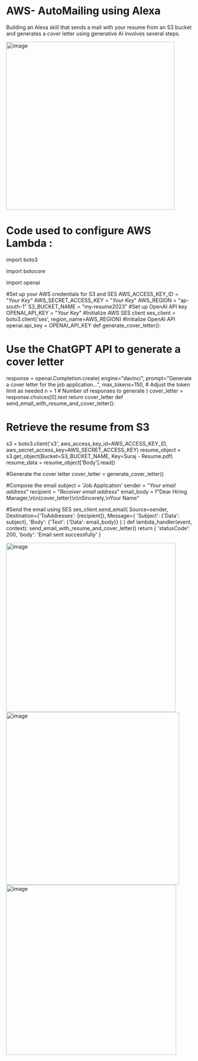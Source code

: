 # AWS- AutoMailing using Alexa
Building an Alexa skill that sends a mail with your resume from an S3 bucket  and generates a cover letter using generative AI involves several steps.


<img width="455" alt="image" src="https://github.com/aadikaa/Automailing-with-alexa/assets/83490101/50e4a98b-257c-4c53-adcf-6b5a7a123980">




# Code used to configure AWS Lambda : 
import boto3

import botocore

import openai

#Set up your AWS credentials for S3 and SES
AWS_ACCESS_KEY_ID = "*Your Key*"
AWS_SECRET_ACCESS_KEY = "*Your Key*"
AWS_REGION = "ap-south-1"
S3_BUCKET_NAME = "my-resume2023"
#Set up OpenAI API key
OPENAI_API_KEY = "*Your Key*"
#Initialize AWS SES client
ses_client = boto3.client('ses', region_name=AWS_REGION)
#Initialize OpenAI API
openai.api_key = OPENAI_API_KEY
def generate_cover_letter():

 # Use the ChatGPT API to generate a cover letter
 response = openai.Completion.create(
 engine="davinci",
 prompt="Generate a cover letter for the job application...",
 max_tokens=150, # Adjust the token limit as needed
 n = 1 # Number of responses to generate
 )
 cover_letter = response.choices[0].text
 return cover_letter
def send_email_with_resume_and_cover_letter():

 # Retrieve the resume from S3
 s3 = boto3.client('s3', aws_access_key_id=AWS_ACCESS_KEY_ID, 
aws_secret_access_key=AWS_SECRET_ACCESS_KEY)
 resume_object = s3.get_object(Bucket=S3_BUCKET_NAME, Key=Suraj - Resume.pdf)
 resume_data = resume_object['Body'].read()
 
 #Generate the cover letter
 cover_letter = generate_cover_letter()
 
 #Compose the email
 subject = 'Job Application'
 sender = "*Your email address*"
 recipient = "*Receiver email address*"
 email_body = f"Dear Hiring Manager,\n\n{cover_letter}\n\nSincerely,\nYour Name"
 
 #Send the email using SES
 ses_client.send_email(
 Source=sender,
 Destination={'ToAddresses': [recipient]},
 Message={
 'Subject': {'Data': subject},
 'Body': {'Text': {'Data': email_body}}
 }
 )
def lambda_handler(event, context):
 send_email_with_resume_and_cover_letter()
 return {
 'statusCode': 200,
 'body': 'Email sent successfully'
 }


 
<img width="458" alt="image" src="https://github.com/aadikaa/Automailing-with-alexa/assets/83490101/f6c00735-ecd9-4d3e-beb1-4e9eabe0b3b1">




<img width="468" alt="image" src="https://github.com/aadikaa/Automailing-with-alexa/assets/83490101/1e760ef2-1bbb-4660-a8ae-572d5c0689b5">




<img width="460" alt="image" src="https://github.com/aadikaa/Automailing-with-alexa/assets/83490101/89e36bd7-fdc3-492d-84d7-fa47a020ebd3">


